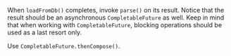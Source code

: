 When `loadFromDb()` completes, invoke `parse()` on its result.
Notice that the result should be an asynchronous `CompletableFuture` as well.
Keep in mind that when working with `CompletableFuture`, blocking operations should be used as a last resort only.

<div class="hint">

Use `CompletableFuture.thenCompose()`.

</div>